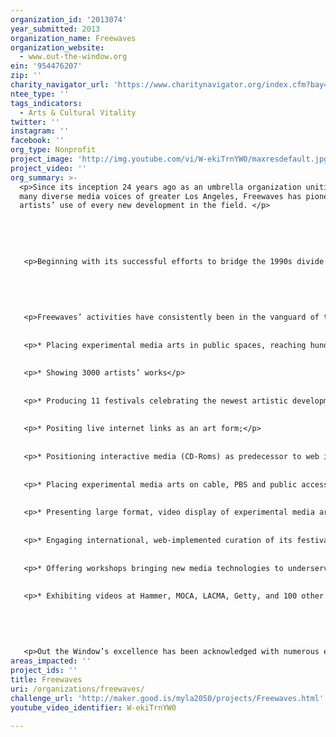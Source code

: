 ```yaml
---
organization_id: '2013074'
year_submitted: 2013
organization_name: Freewaves
organization_website:
  - www.out-the-window.org
ein: '954476207'
zip: ''
charity_navigator_url: 'https://www.charitynavigator.org/index.cfm?bay=search.profile&ein=954476207'
ntee_type: ''
tags_indicators:
  - Arts & Cultural Vitality
twitter: ''
instagram: ''
facebook: ''
org_type: Nonprofit
project_image: 'http://img.youtube.com/vi/W-ekiTrnYW0/maxresdefault.jpg'
project_video: ''
org_summary: >-
  <p>Since its inception 24 years ago as an umbrella organization uniting the
  many diverse media voices of greater Los Angeles, Freewaves has pioneered
  artists’ use of every new development in the field. </p>
   
   
   
   
   
   <p>Beginning with its successful efforts to bridge the 1990s divide between mostly small, culturally specific media arts centers, Freewaves has established itself as one of the most adventurous advocates for raising media arts to a truly democratic vector for ideas and images.</p>
   
   
   
   
   
   <p>Freewaves’ activities have consistently been in the vanguard of the field, models for others to emulate. Specific areas in which it led the way include:</p>
   
   
   <p>* Placing experimental media arts in public spaces, reaching hundreds of thousand of people who may never have seen art in this genre;</p>
   
   
   <p>* Showing 3000 artists’ works</p>
   
   
   <p>* Producing 11 festivals celebrating the newest artistic developments;</p>
   
   
   <p>* Positing live internet links as an art form;</p>
   
   
   <p>* Positioning interactive media (CD-Roms) as predecessor to web interactivity;</p>
   
   
   <p>* Placing experimental media arts on cable, PBS and public access television, plus in all L.A. libraries and high schools;</p>
   
   
   <p>* Presenting large format, video display of experimental media arts on video billboards previously dedicated almost exclusively to paid advertising;</p>
   
   
   <p>* Engaging international, web-implemented curation of its festivals, using the latest web technology to stream hundred of hours of video worldwide;</p>
   
   
   <p>* Offering workshops bringing new media technologies to underserved communities and to working artists seeking new avenues of expression.</p>
   
   
   <p>* Exhibiting videos at Hammer, MOCA, LACMA, Getty, and 100 other venues</p>
   
   
   
   
   
   <p>Out the Window’s excellence has been acknowledged with numerous extremely competitive grants from MacArthur, Rockefeller, Warhol, Durfee and Irvine Foundations, National Endowment for the Arts, California Arts Council, Los Angeles County Arts Commission and The City of Los Angeles Department of Cultural Affairs and others, leading to two critical awards: one of L.A. Weekly’s Top Ten Art Projects of the Year, and Public Art Review’s Top 50 National Projects of the Year.</p>
areas_impacted: ''
project_ids: ''
title: Freewaves
uri: /organizations/freewaves/
challenge_url: 'http://maker.good.is/myla2050/projects/Freewaves.html'
youtube_video_identifier: W-ekiTrnYW0

---
```


